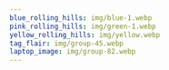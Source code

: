 ```yaml
---
blue_rolling_hills: img/blue-1.webp
pink_rolling_hills: img/green-1.webp
yellow_rolling_hills: img/yellow.webp
tag_flair: img/group-45.webp
laptop_image: img/group-82.webp
---
```


